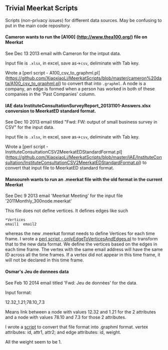 ## Trivial Meerkat Scripts

Scripts (non-privacy issues) for different data sources. May be confusing to put in the main code repository.

#### Cameron wants to run the [A100] (http://www.thea100.org/) file on Meerkat

See Dec 13 2013 email with Cameron for the intput data.

Input file is `.xlsx`, in excel, save as->`csv`, deliminate with Tab key.

Wrote a [perl script - A100_csv_to_graphml.pl]  (https://github.com/XiaoxiaoLi/MeerkatScripts/blob/master/cameron%20data/A100_csv_to_graphml.pl) to convert that into `.graphml`. A node is a company, an edge is formed when a person has worked in both of these companies in the 'Past Companies' column.

#### IAE data InstituteConsultationSurveyReport_20131101-Answers.xlsx conversion to MeerkatED standard format.

See Dec 10 2013 email titled "Fwd: FW: output of small business survey in CSV" for the input data.

Input file is `.xlsx`, in excel, save as->`csv`, deliminate with Tab key.

Wrote a [perl script - InstituteConsultationCSV2MeerkatEDStandardFormat.pl] (https://github.com/XiaoxiaoLi/MeerkatScripts/blob/master/IAE/InstituteConsultation/InstituteConsultationCSV2MeerkatEDStandardFormat.pl) to convert that input file to MeerkatED standard format.

#### Mansoureh wants to run an .meerkat file with the old format in the current Meerkat

See Dec 9 2013 email 'Meerkat Meeting' for the input file '2011Monthly_300node.meerkat'

This file does not define vertices. It defines edges like such

    *Vertices
    email1  email2

whereas the new .meerkat format needs to define Vertices for each time frame. I wrote a [perl script - onlyEdgeToVerticesAndEdges.pl](https://github.com/XiaoxiaoLi/MeerkatScripts/blob/master/Mansoureh%202001%20monthy%20data/onlyEdgeToVerticesAndEdges.pl) to transform that to the new data format. We define the vertices based on the edges in each time frame. The vertex with the same email address will have the same ID across all the time frames. If a vertex did not appear in this time frame, it will not be declared in this time frame.

#### Osmar's Jeu de donnees data

See Feb 10 2014 email titled 'Fwd: Jeu de données' for the data. 

Input format:

12.32_1.21;78.10_7.3

Means link between a node with values 12.32 and 1.21  for the 2 attributes and a node with values  78.10 and  7.3 for those 2 attributes.

I wrote a [script](https://github.com/XiaoxiaoLi/MeerkatScripts/blob/master/Osmar_French_Data/twoAttributeVerticesGraphToGraphML.pl) to convert that file format into .graphml format. vertex attributes: id, attr1, attr2; and edge attributes: id, weight.

All the weight seem to be 1.

